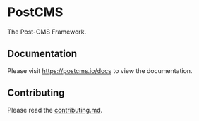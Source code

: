 # PostCMS
The Post-CMS Framework.

## Documentation
Please visit https://postcms.io/docs to view the documentation.

## Contributing
Please read the [contributing.md](contributing.md).
